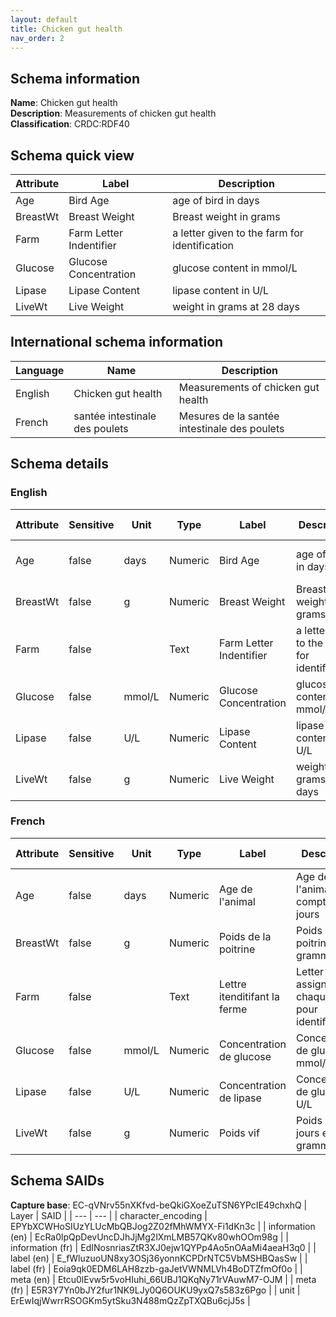 ```yaml
---
layout: default
title: Chicken gut health
nav_order: 2
---
```


## Schema information
**Name**: Chicken gut health  
**Description**: Measurements of chicken gut health  
**Classification**: CRDC:RDF40  
## Schema quick view
| Attribute | Label | Description |
| --- | --- | --- |
| Age | Bird Age | age of bird in days |
| BreastWt | Breast Weight | Breast weight in grams |
| Farm | Farm Letter Indentifier | a letter given to the farm for identification |
| Glucose | Glucose Concentration | glucose content in mmol/L |
| Lipase | Lipase Content | lipase content in U/L |
| LiveWt | Live Weight | weight in grams at 28 days |
## International schema information
| Language | Name | Description |
| --- | --- | --- |
| English | Chicken gut health | Measurements of chicken gut health |
| French | santée intestinale des poulets | Mesures de la santée intestinale des poulets |
## Schema details
### English
| Attribute | Sensitive | Unit | Type | Label | Description | List | Character encoding |
| --- | --- | --- | --- | --- | --- | --- | --- |
| Age | false | days | Numeric | Bird Age | age of bird in days | Not a list | utf-8 |
| BreastWt | false | g | Numeric | Breast Weight | Breast weight in grams | Not a list | utf-8 |
| Farm | false |  | Text | Farm Letter Indentifier | a letter given to the farm for identification | Not a list | utf-8 |
| Glucose | false | mmol/L | Numeric | Glucose Concentration | glucose content in mmol/L | Not a list | utf-8 |
| Lipase | false | U/L | Numeric | Lipase Content | lipase content in U/L | Not a list | utf-8 |
| LiveWt | false | g | Numeric | Live Weight | weight in grams at 28 days | Not a list | utf-8 |
### French
| Attribute | Sensitive | Unit | Type | Label | Description | List | Character encoding |
| --- | --- | --- | --- | --- | --- | --- | --- |
| Age | false | days | Numeric | Age de l'animal | Age de l'animal compté en jours | Not a list | utf-8 |
| BreastWt | false | g | Numeric | Poids de la poitrine | Poids de la poitrine en gramme | Not a list | utf-8 |
| Farm | false |  | Text | Lettre itenditifant la ferme | Letter assignee a chaque ferme pour identification | Not a list | utf-8 |
| Glucose | false | mmol/L | Numeric | Concentration de glucose | Concentration de glucose en mmol/L | Not a list | utf-8 |
| Lipase | false | U/L | Numeric | Concentration de lipase | Concentration de glucose en U/L | Not a list | utf-8 |
| LiveWt | false | g | Numeric | Poids vif | Poids vif à 28 jours en gramme | Not a list | utf-8 |
## Schema SAIDs
**Capture base**: EC-qVNrv55nXKfvd-beQkiGXoeZuTSN6YPcIE49chxhQ
| Layer | SAID |
| --- | --- |
| character_encoding | EPYbXCWHoSIUzYLUcMbQBJog2Z02fMhWMYX-Fi1dKn3c |
| information (en) | EcRa0lpQpDevUncDJhJjMg2lXmLMB57QKv80whOOm98g |
| information (fr) | EdINosnriasZtR3XJ0ejw1QYPp4Ao5nOAaMi4aeaH3q0 |
| label (en) | E_fWluzuoUN8xy3OSj36yonnKCPDrNTC5VbMSHBQasSw |
| label (fr) | Eoia9qk0EDM6LAH8zzb-gaJetVWNMLVh4BoDTZfmOf0o |
| meta (en) | Etcu0lEvw5r5voHIuhi_66UBJ1QKqNy71rVAuwM7-OJM |
| meta (fr) | E5R3Y7Yn0bJY2fur1NK9LJy0Q6OUKU9yxQ7s583z6Pgo |
| unit | ErEwIqjWwrrRSOGKm5ytSku3N488mQzZpTXQBu6cjJ5s |
